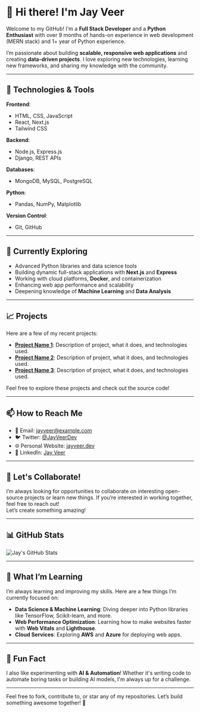 # 👋 Hi there! I'm Jay Veer

Welcome to my GitHub! I'm a **Full Stack Developer** and a **Python Enthusiast** with over 9 months of hands-on experience in web development (MERN stack) and 1+ year of Python experience.

I’m passionate about building **scalable, responsive web applications** and creating **data-driven projects**. I love exploring new technologies, learning new frameworks, and sharing my knowledge with the community.

---

## 🔧 **Technologies & Tools**

**Frontend**:  
- HTML, CSS, JavaScript  
- React, Next.js  
- Tailwind CSS  

**Backend**:  
- Node.js, Express.js  
- Django, REST APIs  

**Databases**:  
- MongoDB, MySQL, PostgreSQL  

**Python**:  
- Pandas, NumPy, Matplotlib  

**Version Control**:  
- Git, GitHub  

---

## 🚀 **Currently Exploring**

- Advanced Python libraries and data science tools  
- Building dynamic full-stack applications with **Next.js** and **Express**  
- Working with cloud platforms, **Docker**, and containerization  
- Enhancing web app performance and scalability  
- Deepening knowledge of **Machine Learning** and **Data Analysis**  

---

## 📈 **Projects**

Here are a few of my recent projects:

- **[Project Name 1](link)**: Description of project, what it does, and technologies used.
- **[Project Name 2](link)**: Description of project, what it does, and technologies used.
- **[Project Name 3](link)**: Description of project, what it does, and technologies used.

Feel free to explore these projects and check out the source code!

---

## 📫 **How to Reach Me**

- 📧 Email: jayveer@example.com  
- 🐦 Twitter: [@JayVeerDev](https://twitter.com/JayVeerDev)  
- 🌐 Personal Website: [jayveer.dev](https://jayveer.dev)  
- 💬 LinkedIn: [Jay Veer](https://linkedin.com/in/jayveer)

---

## 💬 **Let's Collaborate!**

I’m always looking for opportunities to collaborate on interesting open-source projects or learn new things. If you’re interested in working together, feel free to reach out!  
Let’s create something amazing!

---

## 📊 **GitHub Stats**

![Jay's GitHub Stats](https://github-readme-stats.vercel.app/api?username=jayveer&show_icons=true&hide_title=true&hide=prs&count_private=true&include_all_commits=true&theme=radical)

---

## 🌱 **What I’m Learning**

I’m always learning and improving my skills. Here are a few things I’m currently focused on:

- **Data Science & Machine Learning**: Diving deeper into Python libraries like TensorFlow, Scikit-learn, and more.  
- **Web Performance Optimization**: Learning how to make websites faster with **Web Vitals** and **Lighthouse**.  
- **Cloud Services**: Exploring **AWS** and **Azure** for deploying web apps.  

---

## 🤖 **Fun Fact**

I also like experimenting with **AI & Automation**! Whether it's writing code to automate boring tasks or building AI models, I'm always up for a challenge.

---

Feel free to fork, contribute to, or star any of my repositories. Let’s build something awesome together! 🚀

